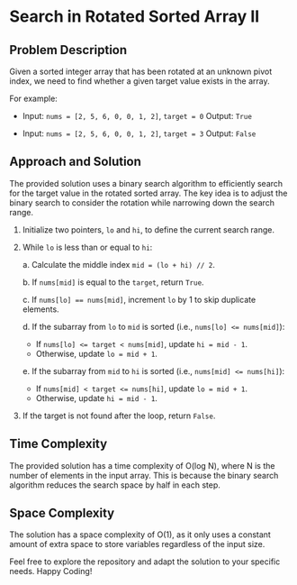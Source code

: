 # Search in Rotated Sorted Array II


## Problem Description

Given a sorted integer array that has been rotated at an unknown pivot index, we need to find whether a given target value exists in the array.

For example:
- Input: `nums = [2, 5, 6, 0, 0, 1, 2]`, `target = 0`
  Output: `True`
  
- Input: `nums = [2, 5, 6, 0, 0, 1, 2]`, `target = 3`
  Output: `False`

## Approach and Solution

The provided solution uses a binary search algorithm to efficiently search for the target value in the rotated sorted array. The key idea is to adjust the binary search to consider the rotation while narrowing down the search range.

1. Initialize two pointers, `lo` and `hi`, to define the current search range.

2. While `lo` is less than or equal to `hi`:

   a. Calculate the middle index `mid = (lo + hi) // 2`.

   b. If `nums[mid]` is equal to the `target`, return `True`.

   c. If `nums[lo] == nums[mid]`, increment `lo` by 1 to skip duplicate elements.

   d. If the subarray from `lo` to `mid` is sorted (i.e., `nums[lo] <= nums[mid]`):

      - If `nums[lo] <= target < nums[mid]`, update `hi = mid - 1`.
      - Otherwise, update `lo = mid + 1`.

   e. If the subarray from `mid` to `hi` is sorted (i.e., `nums[mid] <= nums[hi]`):

      - If `nums[mid] < target <= nums[hi]`, update `lo = mid + 1`.
      - Otherwise, update `hi = mid - 1`.

3. If the target is not found after the loop, return `False`.

## Time Complexity

The provided solution has a time complexity of O(log N), where N is the number of elements in the input array. This is because the binary search algorithm reduces the search space by half in each step.

## Space Complexity

The solution has a space complexity of O(1), as it only uses a constant amount of extra space to store variables regardless of the input size.

Feel free to explore the repository and adapt the solution to your specific needs. Happy Coding!